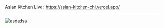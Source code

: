 Asian Kitchen Live : https://asian-kitchen-chi.vercel.app/ 
<hr/>

![asdadsa](https://github.com/Yusufcihan1/Hafta-6/assets/50721899/51dd759e-5b5c-4c53-b1d5-c132df03725d)
